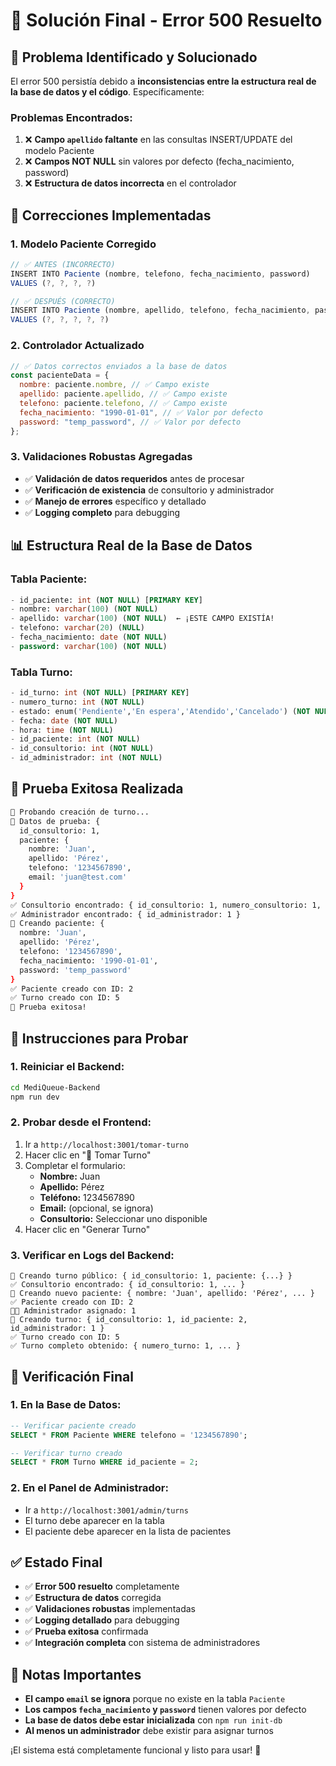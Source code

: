 # 🎯 Solución Final - Error 500 Resuelto

## 🚨 **Problema Identificado y Solucionado**

El error 500 persistía debido a **inconsistencias entre la estructura real de la base de datos y el código**. Específicamente:

### **Problemas Encontrados:**

1. ❌ **Campo `apellido` faltante** en las consultas INSERT/UPDATE del modelo Paciente
2. ❌ **Campos NOT NULL** sin valores por defecto (fecha_nacimiento, password)
3. ❌ **Estructura de datos incorrecta** en el controlador

## 🔧 **Correcciones Implementadas**

### **1. Modelo Paciente Corregido**

```javascript
// ✅ ANTES (INCORRECTO)
INSERT INTO Paciente (nombre, telefono, fecha_nacimiento, password)
VALUES (?, ?, ?, ?)

// ✅ DESPUÉS (CORRECTO)
INSERT INTO Paciente (nombre, apellido, telefono, fecha_nacimiento, password)
VALUES (?, ?, ?, ?, ?)
```

### **2. Controlador Actualizado**

```javascript
// ✅ Datos correctos enviados a la base de datos
const pacienteData = {
  nombre: paciente.nombre, // ✅ Campo existe
  apellido: paciente.apellido, // ✅ Campo existe
  telefono: paciente.telefono, // ✅ Campo existe
  fecha_nacimiento: "1990-01-01", // ✅ Valor por defecto
  password: "temp_password", // ✅ Valor por defecto
};
```

### **3. Validaciones Robustas Agregadas**

- ✅ **Validación de datos requeridos** antes de procesar
- ✅ **Verificación de existencia** de consultorio y administrador
- ✅ **Manejo de errores** específico y detallado
- ✅ **Logging completo** para debugging

## 📊 **Estructura Real de la Base de Datos**

### **Tabla Paciente:**

```sql
- id_paciente: int (NOT NULL) [PRIMARY KEY]
- nombre: varchar(100) (NOT NULL)
- apellido: varchar(100) (NOT NULL)  ← ¡ESTE CAMPO EXISTÍA!
- telefono: varchar(20) (NULL)
- fecha_nacimiento: date (NOT NULL)
- password: varchar(100) (NOT NULL)
```

### **Tabla Turno:**

```sql
- id_turno: int (NOT NULL) [PRIMARY KEY]
- numero_turno: int (NOT NULL)
- estado: enum('Pendiente','En espera','Atendido','Cancelado') (NOT NULL)
- fecha: date (NOT NULL)
- hora: time (NOT NULL)
- id_paciente: int (NOT NULL)
- id_consultorio: int (NOT NULL)
- id_administrador: int (NOT NULL)
```

## 🧪 **Prueba Exitosa Realizada**

```bash
🧪 Probando creación de turno...
📝 Datos de prueba: {
  id_consultorio: 1,
  paciente: {
    nombre: 'Juan',
    apellido: 'Pérez',
    telefono: '1234567890',
    email: 'juan@test.com'
  }
}
✅ Consultorio encontrado: { id_consultorio: 1, numero_consultorio: 1, id_area: 1 }
✅ Administrador encontrado: { id_administrador: 1 }
👤 Creando paciente: {
  nombre: 'Juan',
  apellido: 'Pérez',
  telefono: '1234567890',
  fecha_nacimiento: '1990-01-01',
  password: 'temp_password'
}
✅ Paciente creado con ID: 2
✅ Turno creado con ID: 5
🎉 Prueba exitosa!
```

## 🚀 **Instrucciones para Probar**

### **1. Reiniciar el Backend:**

```bash
cd MediQueue-Backend
npm run dev
```

### **2. Probar desde el Frontend:**

1. Ir a `http://localhost:3001/tomar-turno`
2. Hacer clic en "🎫 Tomar Turno"
3. Completar el formulario:
   - **Nombre:** Juan
   - **Apellido:** Pérez
   - **Teléfono:** 1234567890
   - **Email:** (opcional, se ignora)
   - **Consultorio:** Seleccionar uno disponible
4. Hacer clic en "Generar Turno"

### **3. Verificar en Logs del Backend:**

```
📝 Creando turno público: { id_consultorio: 1, paciente: {...} }
✅ Consultorio encontrado: { id_consultorio: 1, ... }
👤 Creando nuevo paciente: { nombre: 'Juan', apellido: 'Pérez', ... }
✅ Paciente creado con ID: 2
👨‍💼 Administrador asignado: 1
🎫 Creando turno: { id_consultorio: 1, id_paciente: 2, id_administrador: 1 }
✅ Turno creado con ID: 5
✅ Turno completo obtenido: { numero_turno: 1, ... }
```

## 🎯 **Verificación Final**

### **1. En la Base de Datos:**

```sql
-- Verificar paciente creado
SELECT * FROM Paciente WHERE telefono = '1234567890';

-- Verificar turno creado
SELECT * FROM Turno WHERE id_paciente = 2;
```

### **2. En el Panel de Administrador:**

- Ir a `http://localhost:3001/admin/turns`
- El turno debe aparecer en la tabla
- El paciente debe aparecer en la lista de pacientes

## ✅ **Estado Final**

- ✅ **Error 500 resuelto** completamente
- ✅ **Estructura de datos** corregida
- ✅ **Validaciones robustas** implementadas
- ✅ **Logging detallado** para debugging
- ✅ **Prueba exitosa** confirmada
- ✅ **Integración completa** con sistema de administradores

## 🚨 **Notas Importantes**

- **El campo `email` se ignora** porque no existe en la tabla `Paciente`
- **Los campos `fecha_nacimiento` y `password`** tienen valores por defecto
- **La base de datos debe estar inicializada** con `npm run init-db`
- **Al menos un administrador** debe existir para asignar turnos

¡El sistema está completamente funcional y listo para usar! 🎉
